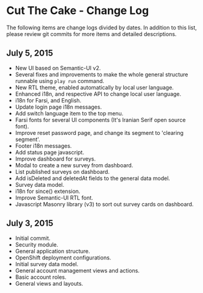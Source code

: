 # Cut The Cake - Change Log

The following items are change logs divided by dates. In addition to this list, please review git commits for more items and detailed descriptions.

## July 5, 2015

- New UI based on Semantic-UI v2.
- Several fixes and improvements to make the whole general structure runnable using `play run` command.
- New RTL theme, enabled automatically by local user language.
- Enhanced i18n, and respective API to change local user language.
- i18n for Farsi, and English.
- Update login page i18n messages.
- Add switch language item to the top menu.
- Farsi fonts for several UI components (It's Iranian Serif open source font).
- Improve reset password page, and change its segment to 'clearing segment'.
- Footer i18n messages.
- Add status page javascript.
- Improve dashboard for surveys.
- Modal to create a new survey from dashboard.
- List published surveys on dashboard.
- Add isDeleted and deletedAt fields to the general data model.
- Survey data model.
- i18n for since() extension.
- Improve Semantic-UI RTL font.
- Javascript Masonry library (v3) to sort out survey cards on dashboard.

## July 3, 2015

- Initial commit.
- Security module.
- General application structure.
- OpenShift deployment configurations.
- Initial survey data model.
- General account management views and actions.
- Basic account roles.
- General views and layouts.
